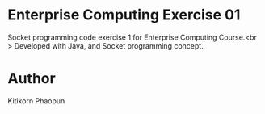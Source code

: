 # Enterprise Computing Exercise 01

Socket programming code exercise 1 for Enterprise Computing Course.<br \>
Developed with Java, and Socket programming concept.

# Author

Kitikorn Phaopun
